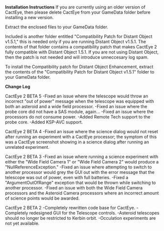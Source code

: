 ******************Installation Instructions******************
If you are currently using an older version of CactEye, then please delete CactEye from your GameData
folder before installing a new version.

Extract the enclosed files to your GameData folder. 

Included is another folder entitled "Compatibility Patch for Distant Object v1.5.1," this is needed
only if you are running Distant Object v1.5.1. The contents of that folder contains a compatibility 
patch that makes CactEye 2 fully compatible with Distant Object 1.5.1. If you are not using 
Distant Object, then the patch is not needed and will introduce unneccesary log spam. 

To install the Compatibility patch for Distant Object Enhancement, extract the contents of the 
"Compatibility Patch for Distant Object v1.5.1" folder to your GameData folder.

******************Change Log******************

CactEye 2 BETA 5
-Fixed an issue where the telescope would throw an incorrect "out of power" message when the telescope was 
equipped with both an asteroid and a wide field processor. 
-Fixed an issue where the probe core did not have a SAS module, again...
-Fixed an issue where the processors do not consume power. 
-Added Remote Tech support to the probe core.
-Added KSP-AVC support.

CactEye 2 BETA 4
-Fixed an issue where the science dialog would not reset after running an experiment with a CactEye processor;
the symptom of this was a CactEye screenshot showing in a science dialog after running an unrelated experiment.

CactEye 2 BETA 3
-Fixed an issue where running a science experiment with either the "Wide Field Camera 1" or
"Wide Field Camera 2" would produce a "NullReferenceException."
-Fixed an issue where attempting to switch to another processor would grey the GUI out with the error
message that the telescope was out of power, even with full batteries. 
-Fixed a "ArgumentOutOfRange" exception that would be thrown while switching to another processor.
-Fixed an issue with both the Wide Field Camera processors and the Asteroid Camera processors where an 
incorrect amount of science points would be awarded. 

CactEye 2 BETA 2
-Completely rewritten code base for CactEye. 
-Completely redesigned GUI for the Telescope controls. 
-Asteroid telescopes should no longer be restricted to Kerbin orbit.
-Occulation experiments are not yet available.